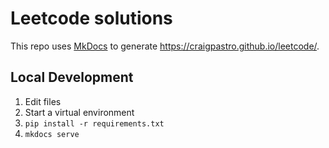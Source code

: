 # Leetcode solutions

This repo uses [MkDocs](https://www.mkdocs.org/) to generate https://craigpastro.github.io/leetcode/.

## Local Development

1. Edit files
2. Start a virtual environment
3. `pip install -r requirements.txt`
4. `mkdocs serve`
